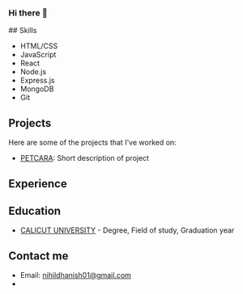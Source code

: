 ### Hi there 👋

<!--
**dnz1234/dnz1234** is a ✨ _special_ ✨ repository because its `README.md` (this file) appears on your GitHub profile.

Here are some ideas to get you started:

- 🔭 I’m currently working on ...
- 🌱 I’m currently learning ...
- 👯 I’m looking to collaborate on ...
- 🤔 I’m looking for help with ...
- 💬 Ask me about ...
- 📫 How to reach me: ...
- 😄 Pronouns: ...
- ⚡ Fun fact: ...
-->## Skills

- HTML/CSS
- JavaScript
- React
- Node.js
- Express.js
- MongoDB
- Git

## Projects

Here are some of the projects that I've worked on:

- [PETCARA](link): Short description of project


## Experience



## Education

- [CALICUT UNIVERSITY](link) - Degree, Field of study, Graduation year


## Contact me

- Email: nihildhanish01@gmail.com
-
